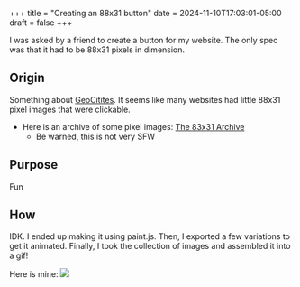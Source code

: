 +++
title = "Creating an 88x31 button"
date = 2024-11-10T17:03:01-05:00
draft = false
+++

I was asked by a friend to create a button for my website. The only spec was that it had to be 88x31 pixels in dimension.

## Origin

Something about [GeoCitites](https://en.wikipedia.org/wiki/GeoCities). It seems like many websites had little 88x31 pixel images that were clickable.
- Here is an archive of some pixel images: [The 83x31 Archive](https://hellnet.work/8831/)
	- Be warned, this is not very SFW
## Purpose

Fun

## How

IDK. I ended up making it using paint.js. Then, I exported a few variations to get it animated. Finally, I took the collection of images and assembled it into a gif!

Here is mine:
![](/badges/naesna.gif)
